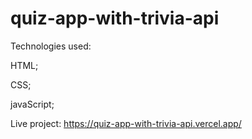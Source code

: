 # quiz-app-with-trivia-api

Technologies used:

HTML;

CSS;

javaScript;

Live project: https://quiz-app-with-trivia-api.vercel.app/
